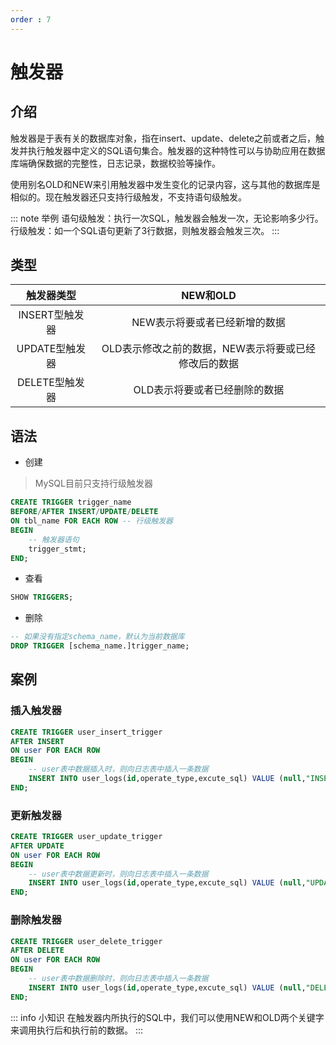 ```yaml
---
order : 7
---
```

# 触发器
## 介绍
触发器是于表有关的数据库对象，指在insert、update、delete之前或者之后，触发并执行触发器中定义的SQL语句集合。触发器的这种特性可以与协助应用在数据库端确保数据的完整性，日志记录，数据校验等操作。

使用别名OLD和NEW来引用触发器中发生变化的记录内容，这与其他的数据库是相似的。现在触发器还只支持行级触发，不支持语句级触发。

::: note 举例
语句级触发：执行一次SQL，触发器会触发一次，无论影响多少行。
行级触发：如一个SQL语句更新了3行数据，则触发器会触发三次。
:::
## 类型

|触发器类型|NEW和OLD|
|:---:|:---:|
|INSERT型触发器|NEW表示将要或者已经新增的数据|
|UPDATE型触发器|OLD表示修改之前的数据，NEW表示将要或已经修改后的数据|
|DELETE型触发器|OLD表示将要或者已经删除的数据|

## 语法

- 创建
> MySQL目前只支持行级触发器
```sql
CREATE TRIGGER trigger_name
BEFORE/AFTER INSERT/UPDATE/DELETE
ON tbl_name FOR EACH ROW -- 行级触发器
BEGIN
    -- 触发器语句
    trigger_stmt;
END;
```
- 查看
```sql
SHOW TRIGGERS;
```
- 删除
```sql
-- 如果没有指定schema_name，默认为当前数据库
DROP TRIGGER [schema_name.]trigger_name;
```

## 案例

### 插入触发器

```sql
CREATE TRIGGER user_insert_trigger
AFTER INSERT
ON user FOR EACH ROW
BEGIN
    -- user表中数据插入时，则向日志表中插入一条数据
    INSERT INTO user_logs(id,operate_type,excute_sql) VALUE (null,"INSERT",concat("SQL:INSERT INTO user(id,username,password) VALUE (",new.id,",",new.username,",",new.password,")"));
END;
```
### 更新触发器

```sql
CREATE TRIGGER user_update_trigger
AFTER UPDATE
ON user FOR EACH ROW
BEGIN
    -- user表中数据更新时，则向日志表中插入一条数据
    INSERT INTO user_logs(id,operate_type,excute_sql) VALUE (null,"UPDATE",concat("SQL:INSERT INTO user(id,username,password) VALUE (",new.id,",",new.username,",",new.password,")"));
END;
```

### 删除触发器
```sql
CREATE TRIGGER user_delete_trigger
AFTER DELETE
ON user FOR EACH ROW
BEGIN
    -- user表中数据删除时，则向日志表中插入一条数据
    INSERT INTO user_logs(id,operate_type,excute_sql) VALUE (null,"DELETE",concat("SQL:INSERT INTO user(id,username,password) VALUE (",new.id,",",new.username,",",new.password,")"));
END;
```

::: info 小知识
在触发器内所执行的SQL中，我们可以使用NEW和OLD两个关键字来调用执行后和执行前的数据。
:::